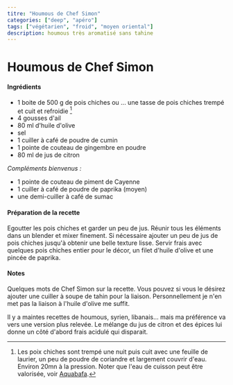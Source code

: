 ```yaml
---
titre: "Houmous de Chef Simon"
categories: ["deep", "apéro"]
tags: ["végétarien", "froid", "moyen oriental"]
description: houmous très aromatisé sans tahine
---
```


# Houmous de Chef Simon
#### Ingrédients 

- 1 boite de 500 g de pois chiches ou
... une tasse de pois chiches trempé et cuit et refroidie [^note]
- 4 gousses d'ail 
- 80 ml d'huile d'olive 
- sel
- 1 cuiller à café de poudre de cumin 
- 1 pointe de couteau de gingembre en poudre
- 80 ml de jus de citron

*Compléments bienvenus :*
- 1 pointe de couteau de piment de Cayenne 
- 1 cuiller à café de poudre de paprika (moyen) 
- une demi-cuiller à café de sumac 

#### Préparation de la recette
Egoutter les pois chiches et garder un peu de jus. 
Réunir tous les éléments dans un blender et mixer finement. 
Si nécessaire ajouter un peu de jus de pois chiches jusqu'à obtenir une belle texture lisse. 
Servir frais avec quelques pois chiches entier pour le décor, un filet d'huile d'olive et une pincée de paprika.

#### Notes
Quelques mots de Chef Simon sur la recette. Vous pouvez si vous le désirez ajouter une cuiller à soupe de tahin pour la liaison. Personnellement je n'en met pas la liaison à l'huile d'olive me suffit.

Il y a maintes recettes de houmous, syrien, libanais...  mais ma préférence va vers une version plus relevée. Le mélange du jus  de citron et des épices lui donne un côté d'abord frais acidulé qui disparait.


[^note]: Les poix chiches sont trempé une nuit puis cuit avec une feuille de laurier, un peu de poudre de coriandre et largement couvrir d'eau. Environ 20mn à la pression. Noter que l'eau de cuisson peut être valorisée, voir [Aquabafa](https://www.finedininglovers.fr/blog/a-boire-et-a-manger/recettes-aquafaba-eau-pois-chiche/).
